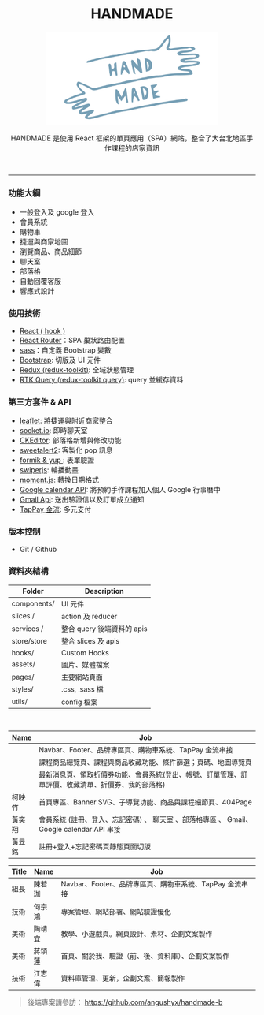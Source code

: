 <h1 align="center">HANDMADE</h1>


<div align="center">
  <img width="350" src="https://github.com/angushyx/handmade/blob/main/HANDMADE_LOGO.png?raw=true">

 HANDMADE 是使用 React 框架的單頁應用（SPA）網站，整合了大台北地區手作課程的店家資訊
</div>
 <br>


<!-- #### 🔗Website URL: <a href="https://nextmeal.herokuapp.com/#/"><strong>handmade</strong></a>

#### Test account and password: test@test.com/testtest 
 -->



<hr>

### 功能大綱

- 一般登入及 google 登入
- 會員系統
- 購物車
- 捷運與商家地圖
- 瀏覽商品、商品細節
- 聊天室
- 部落格
- 自動回覆客服
- 響應式設計


### 使用技術
- [React ( hook )](https://zh-hant.reactjs.org/docs/hooks-intro.html)
- [React Router](https://reactrouter.com/en/main)：SPA 巢狀路由配置
- [sass](https://sass-lang.com/)：自定義 Bootstrap 變數
- [Bootstrap](https://react-bootstrap.github.io/): 切版及 UI 元件
- [Redux (redux-toolkit)](https://redux-toolkit.js.org/): 全域狀態管理
- [RTK Query (redux-toolkit query)](https://redux-toolkit.js.org/rtk-query/overview): query 並緩存資料
<!-- - [Cloud Services\*not yet](#cloud-services-1) -->

### 第三方套件 & API


- [leaflet](https://leafletjs.com/): 將捷運與附近商家整合
- [socket.io](https://socket.io/): 即時聊天室
- [CKEditor](https://ckeditor.com/ckeditor-5/): 部落格新增與修改功能 
- [sweetalert2](https://sweetalert2.github.io/#input-types): 客製化 pop 訊息 
- [formik & yup ](https://formik.org/docs/guides/validation): 表單驗證 
- [swiperjs](https://swiperjs.com/demos): 輪播動畫
- [moment.js](https://github.com/moment/moment/): 轉換日期格式
- [Google calendar API](https://developers.google.com/calendar/api): 將預約手作課程加入個人 Google 行事曆中
- [Gmail Api](https://developers.google.com/gmail/api): 送出驗證信以及訂單成立通知
- [TapPay 金流](https://www.tappaysdk.com/zh/): 多元支付

### 版本控制

- Git / Github

### 資料夾結構
<!-- [](#folder-structure) -->

| Folder      | Description                |
| ----------- | -------------------------- |
| components/ | UI 元件                    |
| slices /    | action 及 reducer          |
| services /  | 整合 query 後端資料的 apis |
| store/store | 整合 slices 及 apis        |
| hooks/      | Custom Hooks               |
| assets/     | 圖片、媒體檔案             |
| pages/      | 主要網站頁面               |
| styles/     | .css, .sass 檔             |
| utils/      | config 檔案                |

<!-- 
### 網站部署

採用 AWS 服務部署網站

| Item      | Service       |
|-----------|---------------|
| DNS       | AWS Route53   |
| CDN       | AWS CloudFront|
| Frontend  | AWS S3        |
| ELB       | AWS EC2       |
| Backend   | AWS EC2       |
| DB        | AWS RDS       |
 -->

<br>

| Name   | Job |
| ------ | --- |
|| Navbar、Footer、品牌專區頁、購物車系統、TapPay 金流串接 |
|| 課程商品總覽頁、課程與商品收藏功能、條件篩選；頁碼、地圖導覽頁 |
| | 最新消息頁、領取折價券功能、會員系統(登出、帳號、訂單管理、訂單評價、收藏清單、折價券、我的部落格) |
| 柯映竹 | 首頁專區、Banner SVG、子導覽功能、商品與課程細節頁、404Page |
| 黃奕翔 | 會員系統 (註冊、登入、忘記密碼) 、 聊天室 、部落格專區 、 Gmail、Google calendar API 串接 |
| 黃昱銘 | 註冊+登入+忘記密碼頁靜態頁面切版 |

| Title | Name | Job                                   |
|-------|------|---------------------------------------|
| 組長  | 陳若珈 | Navbar、Footer、品牌專區頁、購物車系統、TapPay 金流串接   |
| 技術  | 何宗鴻 | 專案管理、網站部署、網站驗證優化           |
| 美術  | 陶靖宜 | 教學、小遊戲頁。網頁設計、素材、企劃文案製作 |
| 美術  | 蔣頌蓮 | 首頁、關於我、驗證（前、後、資料庫）、企劃文案製作 |
| 技術  | 江志偉 | 資料庫管理、更新，企劃文案、簡報製作       |

> 後端專案請參訪： https://github.com/angushyx/handmade-b




